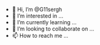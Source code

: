 - 👋 Hi, I’m @G11sergh
- 👀 I’m interested in ...
- 🌱 I’m currently learning ...
- 💞️ I’m looking to collaborate on ...
- 📫 How to reach me ...

<!---
G11sergh/G11sergh is a ✨ special ✨ repository because its `README.md` (this file) appears on your GitHub profile.
You can click the Preview link to take a look at your changes.
--->
